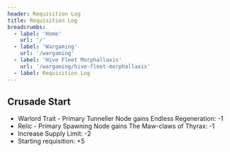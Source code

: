 ```yaml
---
header: Requisition Log
title: Requisition Log
breadcrumbs:
  - label: 'Home'
    url: '/'
  - label: 'Wargaming'
    url: '/wargaming'
  - label: 'Hive Fleet Morphallaxis'
    url: '/wargaming/hive-fleet-morphallaxis'
  - label: Requisition Log
---
```

## Crusade Start
- Warlord Trait - Primary Tunneller Node gains Endless Regeneration: -1
- Relic - Primary Spawning Node gains The Maw-claws of Thyrax: -1
- Increase Supply Limit: -2
- Starting requisition: +5

